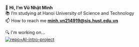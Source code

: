 👋 **Hi, I’m Vũ Nhật Minh** <br>
📚 I’m studying at Hanoi University of Science and Technology <br>
📫 How to reach me **minh.vn214919@sis.hust.edu.vn**

:mag: I'm working on... <br>
[![repo=AI-intro-project](https://github-readme-stats.vercel.app/api/pin/?username=minnchan1403&repo=AI-intro-project&title_color=00ffea&bg_color=000000&text_color=f0f0f0&icon_color=fdff00)](https://github.com/minnchan1403/AI-intro-project)


<!---
minnchan1403/minnchan1403 is a ✨ special ✨ repository because its `README.md` (this file) appears on your GitHub profile.
You can click the Preview link to take a look at your changes.
--->
